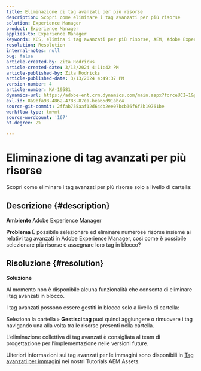 ```yaml
---
title: Eliminazione di tag avanzati per più risorse
description: Scopri come eliminare i tag avanzati per più risorse
solution: Experience Manager
product: Experience Manager
applies-to: Experience Manager
keywords: KCS, elimina i tag avanzati per più risorse, AEM, Adobe Experience Manager, FAQ
resolution: Resolution
internal-notes: null
bug: false
article-created-by: Zita Rodricks
article-created-date: 3/13/2024 4:11:42 PM
article-published-by: Zita Rodricks
article-published-date: 3/13/2024 4:49:37 PM
version-number: 4
article-number: KA-19581
dynamics-url: https://adobe-ent.crm.dynamics.com/main.aspx?forceUCI=1&pagetype=entityrecord&etn=knowledgearticle&id=6bb69f5b-54e1-ee11-904d-6045bd0065b6
exl-id: 8a9bfa98-4862-4783-87ea-bea65d91abc4
source-git-commit: 2ffab755aaf12d64db2ee07bcb36f6f3b19761be
workflow-type: tm+mt
source-wordcount: '167'
ht-degree: 2%

---
```


# Eliminazione di tag avanzati per più risorse


Scopri come eliminare i tag avanzati per più risorse solo a livello di cartella:

## Descrizione {#description}


<b>Ambiente</b>
Adobe Experience Manager

<b>Problema</b>
È possibile selezionare ed eliminare numerose risorse insieme ai relativi tag avanzati in Adobe Experience Manager, così come è possibile selezionare più risorse e assegnare loro tag in blocco?


## Risoluzione {#resolution}


<b>Soluzione</b>

Al momento non è disponibile alcuna funzionalità che consenta di eliminare i tag avanzati in blocco.

I tag avanzati possono essere gestiti in blocco solo a livello di cartella:

Seleziona la cartella `>`  <b>Gestisci tag </b>puoi quindi aggiungere o rimuovere i tag navigando una alla volta tra le risorse presenti nella cartella.

L’eliminazione collettiva di tag avanzati è consigliata al team di progettazione per l’implementazione nelle versioni future.

Ulteriori informazioni sui tag avanzati per le immagini sono disponibili in [Tag avanzati per immagini](https://experienceleague.adobe.com/docs/experience-manager-learn/assets/metadata/image-smart-tags.html?lang=it) nei nostri Tutorials AEM Assets.
